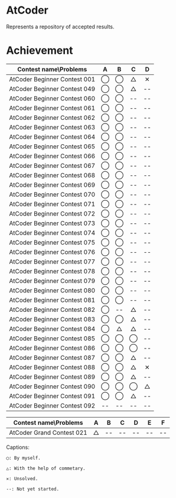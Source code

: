 # AtCoder
Represents a repository of accepted results.

# Achievement

|Contest name\Problems|A|B|C|D|
|:--:|:--:|:--:|:--:|:--:|
|AtCoder Beginner Contest 001|◯|◯|△|✕|
|AtCoder Beginner Contest 049|◯|◯|△|--|
|AtCoder Beginner Contest 060|◯|◯|--|--|
|AtCoder Beginner Contest 061|◯|◯|--|--|
|AtCoder Beginner Contest 062|◯|◯|--|--|
|AtCoder Beginner Contest 063|◯|◯|--|--|
|AtCoder Beginner Contest 064|◯|◯|--|--|
|AtCoder Beginner Contest 065|◯|◯|--|--|
|AtCoder Beginner Contest 066|◯|◯|--|--|
|AtCoder Beginner Contest 067|◯|◯|--|--|
|AtCoder Beginner Contest 068|◯|◯|--|--|
|AtCoder Beginner Contest 069|◯|◯|--|--|
|AtCoder Beginner Contest 070|◯|◯|--|--|
|AtCoder Beginner Contest 071|◯|◯|--|--|
|AtCoder Beginner Contest 072|◯|◯|--|--|
|AtCoder Beginner Contest 073|◯|◯|--|--|
|AtCoder Beginner Contest 074|◯|◯|--|--|
|AtCoder Beginner Contest 075|◯|◯|--|--|
|AtCoder Beginner Contest 076|◯|◯|--|--|
|AtCoder Beginner Contest 077|◯|◯|--|--|
|AtCoder Beginner Contest 078|◯|◯|--|--|
|AtCoder Beginner Contest 079|◯|◯|--|--|
|AtCoder Beginner Contest 080|◯|◯|--|--|
|AtCoder Beginner Contest 081|◯|◯|--|--|
|AtCoder Beginner Contest 082|◯|--|△|--|
|AtCoder Beginner Contest 083|◯|◯|△|--|
|AtCoder Beginner Contest 084|◯|△|△|--|
|AtCoder Beginner Contest 085|◯|◯|◯|--|
|AtCoder Beginner Contest 086|◯|◯|◯|--|
|AtCoder Beginner Contest 087|◯|◯|△|--|
|AtCoder Beginner Contest 088|◯|◯|△|✕|
|AtCoder Beginner Contest 089|◯|◯|△|--|
|AtCoder Beginner Contest 090|◯|◯|◯|△|
|AtCoder Beginner Contest 091|◯|◯|△|--|
|AtCoder Beginner Contest 092|--|--|--|--|

|Contest name\Problems|A|B|C|D|E|F|
|:--:|:--:|:--:|:--:|:--:|:--:|:--:|
|AtCoder Grand Contest 021|△|--|--|--|--|--|

Captions:

    ◯: By myself.

    △: With the help of commetary.

    ✕: Unsolved.

    --: Not yet started.
